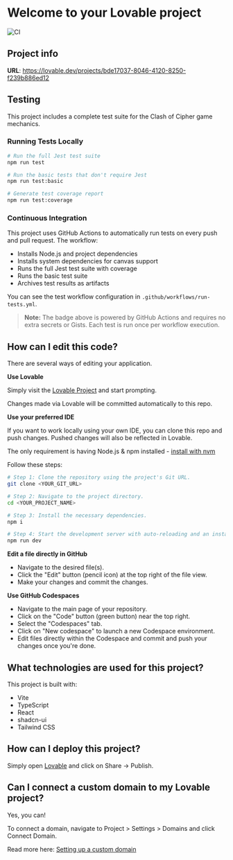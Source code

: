 # Welcome to your Lovable project

![CI](https://github.com/shadowhacker/clash-of-cipher/actions/workflows/run-tests.yml/badge.svg)

## Project info

**URL**: https://lovable.dev/projects/bde17037-8046-4120-8250-f239b886ed12

## Testing

This project includes a complete test suite for the Clash of Cipher game mechanics. 

### Running Tests Locally

```sh
# Run the full Jest test suite
npm run test

# Run the basic tests that don't require Jest
npm run test:basic

# Generate test coverage report
npm run test:coverage
```

### Continuous Integration

This project uses GitHub Actions to automatically run tests on every push and pull request. The workflow:

- Installs Node.js and project dependencies
- Installs system dependencies for canvas support
- Runs the full Jest test suite with coverage
- Runs the basic test suite
- Archives test results as artifacts

You can see the test workflow configuration in `.github/workflows/run-tests.yml`.

> **Note:** The badge above is powered by GitHub Actions and requires no extra secrets or Gists. Each test is run once per workflow execution.

## How can I edit this code?

There are several ways of editing your application.

**Use Lovable**

Simply visit the [Lovable Project](https://lovable.dev/projects/bde17037-8046-4120-8250-f239b886ed12) and start prompting.

Changes made via Lovable will be committed automatically to this repo.

**Use your preferred IDE**

If you want to work locally using your own IDE, you can clone this repo and push changes. Pushed changes will also be reflected in Lovable.

The only requirement is having Node.js & npm installed - [install with nvm](https://github.com/nvm-sh/nvm#installing-and-updating)

Follow these steps:

```sh
# Step 1: Clone the repository using the project's Git URL.
git clone <YOUR_GIT_URL>

# Step 2: Navigate to the project directory.
cd <YOUR_PROJECT_NAME>

# Step 3: Install the necessary dependencies.
npm i

# Step 4: Start the development server with auto-reloading and an instant preview.
npm run dev
```

**Edit a file directly in GitHub**

- Navigate to the desired file(s).
- Click the "Edit" button (pencil icon) at the top right of the file view.
- Make your changes and commit the changes.

**Use GitHub Codespaces**

- Navigate to the main page of your repository.
- Click on the "Code" button (green button) near the top right.
- Select the "Codespaces" tab.
- Click on "New codespace" to launch a new Codespace environment.
- Edit files directly within the Codespace and commit and push your changes once you're done.

## What technologies are used for this project?

This project is built with:

- Vite
- TypeScript
- React
- shadcn-ui
- Tailwind CSS

## How can I deploy this project?

Simply open [Lovable](https://lovable.dev/projects/bde17037-8046-4120-8250-f239b886ed12) and click on Share -> Publish.

## Can I connect a custom domain to my Lovable project?

Yes, you can!

To connect a domain, navigate to Project > Settings > Domains and click Connect Domain.

Read more here: [Setting up a custom domain](https://docs.lovable.dev/tips-tricks/custom-domain#step-by-step-guide)

